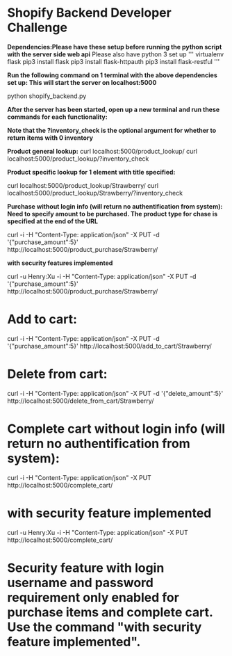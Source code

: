 # Shopify Backend Developer Challenge

**Dependencies:Please have these setup before running the python script with the server side web api**
Please also have python 3 set up
'''
virtualenv flask
pip3 install flask
pip3 install flask-httpauth
pip3 install flask-restful
'''

**Run the following command on 1 terminal with the above dependencies set up: This will start the server on localhost:5000**

python shopify_backend.py

**After the server has been started, open up a new terminal and run these commands for each functionality:**

**Note that the ?inventory_check is the optional argument for whether to return items with 0 inventory**

**Product general lookup:**
curl localhost:5000/product_lookup/
curl localhost:5000/product_lookup/?inventory_check

**Product specific lookup for 1 element with title specified:**

curl localhost:5000/product_lookup/Strawberry/
curl localhost:5000/product_lookup/Strawberry/?inventory_check


**Purchase without login info (will return no authentification from system): Need to specify amount to be purchased. The product type for chase is specified at the end of the URL**

curl -i -H "Content-Type: application/json" -X PUT -d '{"purchase_amount":5}' http://localhost:5000/product_purchase/Strawberry/


**with security features implemented**

curl -u Henry:Xu -i -H "Content-Type: application/json" -X PUT -d '{"purchase_amount":5}' http://localhost:5000/product_purchase/Strawberry/


# Add to cart: 
curl -i -H "Content-Type: application/json" -X PUT -d '{"purchase_amount":5}' http://localhost:5000/add_to_cart/Strawberry/

# Delete from cart:
curl -i -H "Content-Type: application/json" -X PUT -d '{"delete_amount":5}' http://localhost:5000/delete_from_cart/Strawberry/

# Complete cart without login info (will return no authentification from system):
curl -i -H "Content-Type: application/json" -X PUT http://localhost:5000/complete_cart/

# with security feature implemented
curl -u Henry:Xu -i -H "Content-Type: application/json" -X PUT http://localhost:5000/complete_cart/


# Security feature with login username and password requirement only enabled for purchase items and complete cart. Use the command "with security feature implemented".
